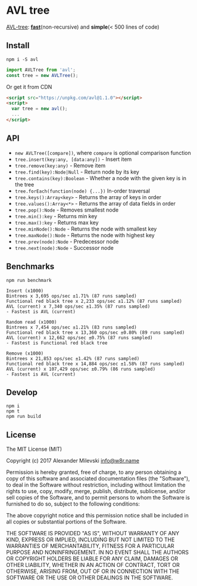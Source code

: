 # AVL tree

[AVL-tree](https://en.wikipedia.org/wiki/AVL_tree): **[fast](#benchmarks)**(non-recursive) and **simple**(< 500 lines of code)

## Install

```shell
npm i -S avl
```

```js
import AVLTree from 'avl';
const tree = new AVLTree();
```

Or get it from CDN
```html
<script src="https://unpkg.com/avl@1.1.0"></script>
<script>
  var tree = new avl();
  ...
</script>
```

## API

* `new AVLTree([compare])`, where `compare` is optional comparison function
* `tree.insert(key:any, [data:any])` - Insert item
* `tree.remove(key:any)` - Remove item
* `tree.find(key):Node|Null` - Return node by its key
* `tree.contains(key):Boolean` - Whether a node with the given key is in the tree
* `tree.forEach(function(node) {...})` In-order traversal
* `tree.keys():Array<key>` - Returns the array of keys in order
* `tree.values():Array<*>` - Returns the array of data fields in order
* `tree.pop():Node` - Removes smallest node
* `tree.min():key` - Returns min key
* `tree.max():key` - Returns max key
* `tree.minNode():Node` - Returns the node with smallest key
* `tree.maxNode():Node` - Returns the node with highest key
* `tree.prev(node):Node` - Predecessor node
* `tree.next(node):Node` - Successor node

## Benchmarks

```shell
npm run benchmark
```

```
Insert (x1000)
Bintrees x 3,695 ops/sec ±1.71% (87 runs sampled)
Functional red black tree x 2,233 ops/sec ±1.12% (87 runs sampled)
AVL (current) x 7,340 ops/sec ±1.35% (87 runs sampled)
- Fastest is AVL (current)

Random read (x1000)
Bintrees x 7,454 ops/sec ±1.21% (83 runs sampled)
Functional red black tree x 13,360 ops/sec ±0.80% (89 runs sampled)
AVL (current) x 12,662 ops/sec ±0.75% (87 runs sampled)
- Fastest is Functional red black tree

Remove (x1000)
Bintrees x 21,853 ops/sec ±1.42% (87 runs sampled)
Functional red black tree x 14,884 ops/sec ±1.58% (87 runs sampled)
AVL (current) x 107,429 ops/sec ±0.79% (86 runs sampled)
- Fastest is AVL (current)
```

## Develop

```shell
npm i
npm t
npm run build
```

## License

The MIT License (MIT)

Copyright (c) 2017 Alexander Milevski <info@w8r.name>

Permission is hereby granted, free of charge, to any person obtaining a copy of
this software and associated documentation files (the "Software"), to deal in
the Software without restriction, including without limitation the rights to
use, copy, modify, merge, publish, distribute, sublicense, and/or sell copies of
the Software, and to permit persons to whom the Software is furnished to do so,
subject to the following conditions:

The above copyright notice and this permission notice shall be included in all
copies or substantial portions of the Software.

THE SOFTWARE IS PROVIDED "AS IS", WITHOUT WARRANTY OF ANY KIND, EXPRESS OR
IMPLIED, INCLUDING BUT NOT LIMITED TO THE WARRANTIES OF MERCHANTABILITY, FITNESS
FOR A PARTICULAR PURPOSE AND NONINFRINGEMENT. IN NO EVENT SHALL THE AUTHORS OR
COPYRIGHT HOLDERS BE LIABLE FOR ANY CLAIM, DAMAGES OR OTHER LIABILITY, WHETHER
IN AN ACTION OF CONTRACT, TORT OR OTHERWISE, ARISING FROM, OUT OF OR IN
CONNECTION WITH THE SOFTWARE OR THE USE OR OTHER DEALINGS IN THE SOFTWARE.
